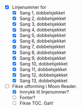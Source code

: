- [x] Linjenummer for
  - [x] Sang 1, dobbelsjekket
  - [x] Sang 2, dobbelsjekket
  - [x] Sang 3, dobbelsjekket
  - [x] Sang 4, dobbelsjekket
  - [x] Sang 5, dobbelsjekket
  - [x] Sang 6, dobbelsjekket
  - [x] Sang 7, dobbelsjekket
  - [x] Sang 8, dobbelsjekket
  - [x] Sang 9, dobbelsjekket
  - [x] Sang 10, dobbelsjekket
  - [x] Sang 11, dobbelsjekket
  - [x] Sang 12, dobbelsjekket
  - [x] Sang 13, dobbelsjekket

- [ ] Fikse utforming i Moon Reader.
  - [x] Innrykk til linjenummer?
  - [ ] Fonter?
  - [ ] Fikse TOC. Gah!
